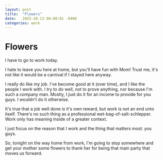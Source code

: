 ```yaml
---
layout: post
title:  "Flowers"
date:   2025-10-13 08:00:01 -0400
categories: work
---
```

# Flowers

I have to go to work today.

I hate to leave you here at home, but you'll have fun with Mom! Trust me, it's not like it would be a carnival if I stayed here anyway.

I really do like my job. I've become good at it (over time), and I like the people I work with. I try to do well, not to prove anything, nor because I'm such a company man. Mostly, I just do it for an income to provide for you guys. I wouldn't do it otherwise.

It's true that a job well done _is_ it's own reward, but work is not an end unto itself. There's no such thing as a professional wet-bag-of-salt-schlepper. Work only has meaning inside of a greater context. 

I just focus on the reason that I work and the thing that matters most: you guys.

So, tonight on the way home from work, I'm going to stop somewhere and get your mother some flowers to thank her for being that main party that moves us forward.
